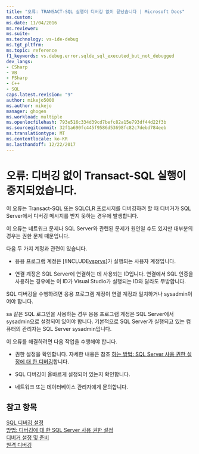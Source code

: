 ```yaml
---
title: "오류: TRANSACT-SQL 실행이 디버깅 없이 끝났습니다 | Microsoft Docs"
ms.custom: 
ms.date: 11/04/2016
ms.reviewer: 
ms.suite: 
ms.technology: vs-ide-debug
ms.tgt_pltfrm: 
ms.topic: reference
f1_keywords: vs.debug.error.sqlde_sql_executed_but_not_debugged
dev_langs:
- CSharp
- VB
- FSharp
- C++
- SQL
caps.latest.revision: "9"
author: mikejo5000
ms.author: mikejo
manager: ghogen
ms.workload: multiple
ms.openlocfilehash: 793e516c334d39cd7befc82a15e793df44d22f3b
ms.sourcegitcommit: 32f1a690fc445f9586d53698fc82c7debd784eeb
ms.translationtype: MT
ms.contentlocale: ko-KR
ms.lasthandoff: 12/22/2017
---
```

# <a name="error-transact-sql-execution-ended-without-debugging"></a>오류: 디버깅 없이 Transact-SQL 실행이 중지되었습니다.
이 오류는 Transact-SQL 또는 SQLCLR 프로시저를 디버깅하려 할 때 디버거가 SQL Server에서 디버깅 메시지를 받지 못하는 경우에 발생합니다.  
  
 이 오류는 네트워크 문제나 SQL Server와 관련된 문제가 원인일 수도 있지만 대부분의 경우는 권한 문제 때문입니다.  
  
 다음 두 가지 계정과 관련이 있습니다.  
  
-   응용 프로그램 계정은 [!INCLUDE[vsprvs](../code-quality/includes/vsprvs_md.md)]가 실행되는 사용자 계정입니다.  
  
-   연결 계정은 SQL Server에 연결하는 데 사용되는 ID입니다. 연결에서 SQL 인증을 사용하는 경우에는 이 ID가 Visual Studio가 실행되는 ID와 달라도 무방합니다.  
  
 SQL 디버깅을 수행하려면 응용 프로그램 계정이 연결 계정과 일치하거나 sysadmin이어야 합니다.  
  
 sa 같은 SQL 로그인을 사용하는 경우 응용 프로그램 계정은 SQL Server에서 sysadmin으로 설정되어 있어야 합니다. 기본적으로 SQL Server가 실행되고 있는 컴퓨터의 관리자는 SQL Server sysadmin입니다.  
  
 이 오류를 해결하려면 다음 작업을 수행해야 합니다.  
  
-   권한 설정을 확인합니다. 자세한 내용은 참조 [하는 방법: SQL Server 사용 권한 설정에 대 한 디버깅](http://msdn.microsoft.com/en-us/84e088d0-0409-41d4-841b-f5d4b0fda414)합니다.  
  
-   SQL 디버깅이 올바르게 설정되어 있는지 확인합니다.  
  
-   네트워크 또는 데이터베이스 관리자에게 문의합니다.  
  
## <a name="see-also"></a>참고 항목  
 [SQL 디버깅 설정](http://msdn.microsoft.com/en-us/3db09e68-edcc-42de-9c22-4e97cfd55ab3)   
 [방법: 디버깅에 대 한 SQL Server 사용 권한 설정](http://msdn.microsoft.com/en-us/84e088d0-0409-41d4-841b-f5d4b0fda414)   
 [디버거 설정 및 준비](../debugger/debugger-settings-and-preparation.md)   
 [원격 디버깅](../debugger/remote-debugging.md)